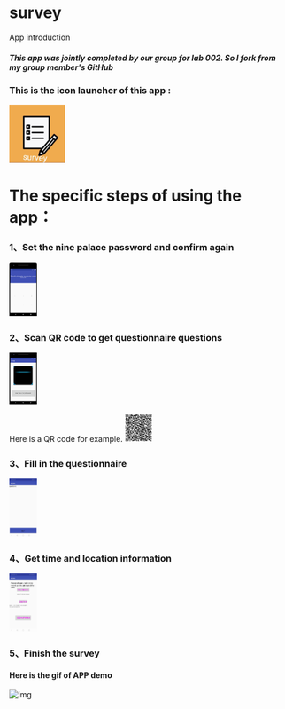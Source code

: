 #  survey

App introduction

##### This app was jointly completed by our group for lab 002. So I fork from my group member's GitHub

### This is the icon launcher of  this app :

<img src="https://github.com/Ysilence/survey/blob/master/imagezxlingDemo/app/src/main/res/drawable-v24/survey.png?raw=true" width = 20% height = 20% />

# The specific steps of using the app：

### 1、Set the nine palace password and confirm again

<img src="https://github.com/Ysilence/survey/blob/master/imagezxlingDemo/app/src/main/res/drawable/1.png?raw=true" width = 10% height = 10% />

### 2、Scan QR code to get questionnaire questions

<img src="https://github.com/Ysilence/survey/blob/master/imagezxlingDemo/app/src/main/res/drawable/2.png?raw=true" width = 10% height = 10% />

Here is a QR code for example.
<img src="https://github.com/Ysilence/survey/blob/master/imagezxlingDemo/app/src/main/res/drawable/5.jpg?raw=true" width = 10% height = 10% />

### 3、Fill in the questionnaire

<img src="https://github.com/Ysilence/survey/blob/master/imagezxlingDemo/app/src/main/res/drawable/4.jpg?raw=true" width = 10% height = 10% />

### 4、Get time and location information
<img src="https://github.com/Ysilence/survey/blob/master/imagezxlingDemo/app/src/main/res/drawable/3.jpg?raw=true" width = 10% height = 10% />

### 5、Finish the survey

#### Here is the gif of APP demo
![img](https://github.com/Ysilence/survey/blob/master/imagezxlingDemo/App-demo.gif)
